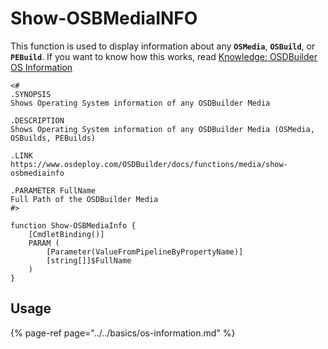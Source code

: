 # Show-OSBMediaINFO

This function is used to display information about any **`OSMedia`**, **`OSBuild`**, or **`PEBuild`**.  If you want to know how this works, read [Knowledge: OSDBuilder OS Information](../../articles/OSDBuilder-os-information.md)

```text
<#
.SYNOPSIS
Shows Operating System information of any OSDBuilder Media

.DESCRIPTION
Shows Operating System information of any OSDBuilder Media (OSMedia, OSBuilds, PEBuilds)

.LINK
https://www.osdeploy.com/OSDBuilder/docs/functions/media/show-osbmediainfo

.PARAMETER FullName
Full Path of the OSDBuilder Media
#>

function Show-OSBMediaInfo {
    [CmdletBinding()]
    PARAM (
		[Parameter(ValueFromPipelineByPropertyName)]
		[string[]]$FullName
    )
}
```

## Usage

{% page-ref page="../../basics/os-information.md" %}

